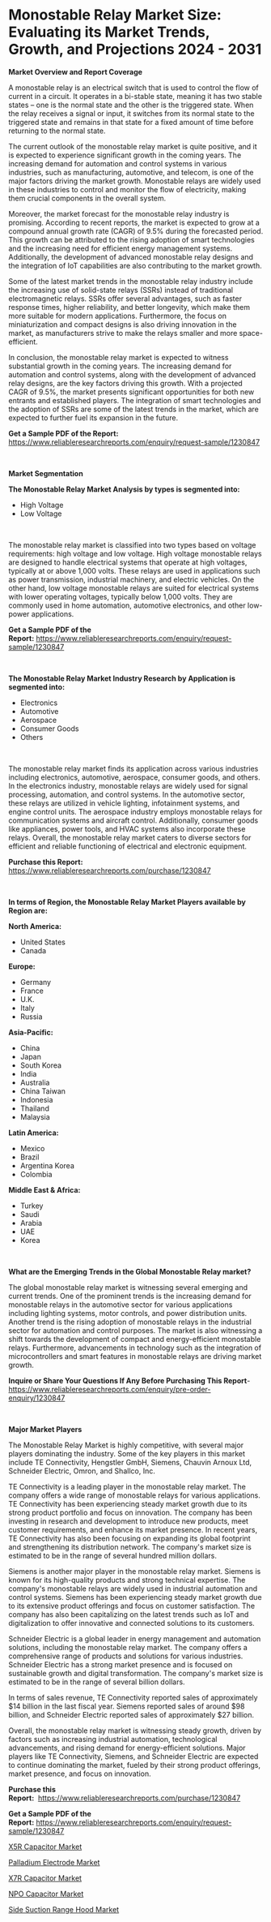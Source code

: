 <p><h1>Monostable Relay Market Size: Evaluating its Market Trends, Growth, and Projections 2024 - 2031</h1></p><p><strong>Market Overview and Report Coverage</strong></p>
<p><p>A monostable relay is an electrical switch that is used to control the flow of current in a circuit. It operates in a bi-stable state, meaning it has two stable states – one is the normal state and the other is the triggered state. When the relay receives a signal or input, it switches from its normal state to the triggered state and remains in that state for a fixed amount of time before returning to the normal state.</p><p>The current outlook of the monostable relay market is quite positive, and it is expected to experience significant growth in the coming years. The increasing demand for automation and control systems in various industries, such as manufacturing, automotive, and telecom, is one of the major factors driving the market growth. Monostable relays are widely used in these industries to control and monitor the flow of electricity, making them crucial components in the overall system.</p><p>Moreover, the market forecast for the monostable relay industry is promising. According to recent reports, the market is expected to grow at a compound annual growth rate (CAGR) of 9.5% during the forecasted period. This growth can be attributed to the rising adoption of smart technologies and the increasing need for efficient energy management systems. Additionally, the development of advanced monostable relay designs and the integration of IoT capabilities are also contributing to the market growth.</p><p>Some of the latest market trends in the monostable relay industry include the increasing use of solid-state relays (SSRs) instead of traditional electromagnetic relays. SSRs offer several advantages, such as faster response times, higher reliability, and better longevity, which make them more suitable for modern applications. Furthermore, the focus on miniaturization and compact designs is also driving innovation in the market, as manufacturers strive to make the relays smaller and more space-efficient.</p><p>In conclusion, the monostable relay market is expected to witness substantial growth in the coming years. The increasing demand for automation and control systems, along with the development of advanced relay designs, are the key factors driving this growth. With a projected CAGR of 9.5%, the market presents significant opportunities for both new entrants and established players. The integration of smart technologies and the adoption of SSRs are some of the latest trends in the market, which are expected to further fuel its expansion in the future.</p></p>
<p><strong>Get a Sample PDF of the Report:</strong> <a href="https://www.reliableresearchreports.com/enquiry/request-sample/1230847">https://www.reliableresearchreports.com/enquiry/request-sample/1230847</a></p>
<p>&nbsp;</p>
<p><strong>Market Segmentation</strong></p>
<p><strong>The Monostable Relay Market Analysis by types is segmented into:</strong></p>
<p><ul><li>High Voltage</li><li>Low Voltage</li></ul></p>
<p>&nbsp;</p>
<p><p>The monostable relay market is classified into two types based on voltage requirements: high voltage and low voltage. High voltage monostable relays are designed to handle electrical systems that operate at high voltages, typically at or above 1,000 volts. These relays are used in applications such as power transmission, industrial machinery, and electric vehicles. On the other hand, low voltage monostable relays are suited for electrical systems with lower operating voltages, typically below 1,000 volts. They are commonly used in home automation, automotive electronics, and other low-power applications.</p></p>
<p><strong>Get a Sample PDF of the Report:</strong>&nbsp;<a href="https://www.reliableresearchreports.com/enquiry/request-sample/1230847">https://www.reliableresearchreports.com/enquiry/request-sample/1230847</a></p>
<p>&nbsp;</p>
<p><strong>The Monostable Relay Market Industry Research by Application is segmented into:</strong></p>
<p><ul><li>Electronics</li><li>Automotive</li><li>Aerospace</li><li>Consumer Goods</li><li>Others</li></ul></p>
<p>&nbsp;</p>
<p><p>The monostable relay market finds its application across various industries including electronics, automotive, aerospace, consumer goods, and others. In the electronics industry, monostable relays are widely used for signal processing, automation, and control systems. In the automotive sector, these relays are utilized in vehicle lighting, infotainment systems, and engine control units. The aerospace industry employs monostable relays for communication systems and aircraft control. Additionally, consumer goods like appliances, power tools, and HVAC systems also incorporate these relays. Overall, the monostable relay market caters to diverse sectors for efficient and reliable functioning of electrical and electronic equipment.</p></p>
<p><strong>Purchase this Report:</strong>&nbsp; <a href="https://www.reliableresearchreports.com/purchase/1230847">https://www.reliableresearchreports.com/purchase/1230847</a></p>
<p>&nbsp;</p>
<p><strong>In terms of Region, the Monostable Relay Market Players available by Region are:</strong></p>
<p>
    <p> <strong> North America: </strong>
        <ul>
            <li>United States</li>
            <li>Canada</li>
        </ul>
        </p> 
    <p> <strong> Europe: </strong>
        <ul>
            <li>Germany</li>
            <li>France</li>
            <li>U.K.</li>
            <li>Italy</li>
            <li>Russia</li>
        </ul>
        </p> 
    <p> <strong> Asia-Pacific: </strong>
        <ul>
            <li>China</li>
            <li>Japan</li>
            <li>South Korea</li>
            <li>India</li>
            <li>Australia</li>
            <li>China Taiwan</li>
            <li>Indonesia</li>
            <li>Thailand</li>
            <li>Malaysia</li>
        </ul>
        </p> 
    <p> <strong> Latin America: </strong>
        <ul>
            <li>Mexico</li>
            <li>Brazil</li>
            <li>Argentina Korea</li>
            <li>Colombia</li>
        </ul>
        </p> 
    <p> <strong> Middle East & Africa: </strong>
        <ul>
            <li>Turkey</li>
            <li>Saudi</li>
            <li>Arabia</li>
            <li>UAE</li>
            <li>Korea</li>
        </ul>
    </p>
    </p>
<p>&nbsp;</p>
<p><strong>What are the Emerging Trends in the Global Monostable Relay market?</strong></p>
<p><p>The global monostable relay market is witnessing several emerging and current trends. One of the prominent trends is the increasing demand for monostable relays in the automotive sector for various applications including lighting systems, motor controls, and power distribution units. Another trend is the rising adoption of monostable relays in the industrial sector for automation and control purposes. The market is also witnessing a shift towards the development of compact and energy-efficient monostable relays. Furthermore, advancements in technology such as the integration of microcontrollers and smart features in monostable relays are driving market growth.</p></p>
<p><strong>Inquire or Share Your Questions If Any Before Purchasing This Report</strong>- <a href="https://www.reliableresearchreports.com/enquiry/pre-order-enquiry/1230847">https://www.reliableresearchreports.com/enquiry/pre-order-enquiry/1230847</a></p>
<p>&nbsp;</p>
<p><strong>Major Market Players</strong></p>
<p><p>The Monostable Relay Market is highly competitive, with several major players dominating the industry. Some of the key players in this market include TE Connectivity, Hengstler GmbH, Siemens, Chauvin Arnoux Ltd, Schneider Electric, Omron, and Shallco, Inc.</p><p>TE Connectivity is a leading player in the monostable relay market. The company offers a wide range of monostable relays for various applications. TE Connectivity has been experiencing steady market growth due to its strong product portfolio and focus on innovation. The company has been investing in research and development to introduce new products, meet customer requirements, and enhance its market presence. In recent years, TE Connectivity has also been focusing on expanding its global footprint and strengthening its distribution network. The company's market size is estimated to be in the range of several hundred million dollars.</p><p>Siemens is another major player in the monostable relay market. Siemens is known for its high-quality products and strong technical expertise. The company's monostable relays are widely used in industrial automation and control systems. Siemens has been experiencing steady market growth due to its extensive product offerings and focus on customer satisfaction. The company has also been capitalizing on the latest trends such as IoT and digitalization to offer innovative and connected solutions to its customers.</p><p>Schneider Electric is a global leader in energy management and automation solutions, including the monostable relay market. The company offers a comprehensive range of products and solutions for various industries. Schneider Electric has a strong market presence and is focused on sustainable growth and digital transformation. The company's market size is estimated to be in the range of several billion dollars.</p><p>In terms of sales revenue, TE Connectivity reported sales of approximately $14 billion in the last fiscal year. Siemens reported sales of around $98 billion, and Schneider Electric reported sales of approximately $27 billion.</p><p>Overall, the monostable relay market is witnessing steady growth, driven by factors such as increasing industrial automation, technological advancements, and rising demand for energy-efficient solutions. Major players like TE Connectivity, Siemens, and Schneider Electric are expected to continue dominating the market, fueled by their strong product offerings, market presence, and focus on innovation.</p></p>
<p><strong>Purchase this Report:</strong>&nbsp;&nbsp;<a href="https://www.reliableresearchreports.com/purchase/1230847">https://www.reliableresearchreports.com/purchase/1230847</a></p>
<p></p>
<p><strong>Get a Sample PDF of the Report:</strong>&nbsp;<a href="https://www.reliableresearchreports.com/enquiry/request-sample/1230847">https://www.reliableresearchreports.com/enquiry/request-sample/1230847</a></p>
<p><p><a href="https://github.com/jhcraigie/Market-Research-Report-List-1/blob/main/x5r-capacitor-market.md">X5R Capacitor Market</a></p><p><a href="https://github.com/beatblasta/Market-Research-Report-List-1/blob/main/palladium-electrode-market.md">Palladium Electrode Market</a></p><p><a href="https://github.com/chartsaturn/Market-Research-Report-List-1/blob/main/x7r-capacitor-market.md">X7R Capacitor Market</a></p><p><a href="https://github.com/Triciasol/Market-Research-Report-List-1/blob/main/npo-capacitor-market.md">NPO Capacitor Market</a></p><p><a href="https://github.com/jsmusil/Market-Research-Report-List-1/blob/main/side-suction-range-hood-market.md">Side Suction Range Hood Market</a></p></p>